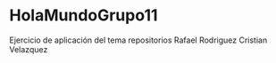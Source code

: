 # HolaMundoGrupo11

Ejercicio de aplicación del tema repositorios
Rafael Rodriguez
Cristian Velazquez
